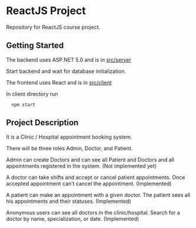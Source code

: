 # ReactJS Project

Repository for ReactJS course project.

## Getting Started

The backend uses ASP.NET 5.0 and is in [src/server](https://github.com/pirocorp/ReactJS-Project/tree/main/src/server)

Start backend and wait for database initialization.

The frontend uses React and is in [src/client](https://github.com/pirocorp/ReactJS-Project/tree/main/src/client)

In client directory run 
```npm
  npm start
```

## Project Description

It is a Clinic / Hospital appointment booking system.

There will be three roles Admin, Doctor, and Patient.

Admin can create Doctors and can see all Patient and Doctors and all appointments registered in the system. (Not implemented yet)

A doctor can take shifts and accept or cancel patient appointments. Once accepted appointment can't cancel the appointment. (Implemented)

A patient can make an appointment with a given doctor. The patient sees all his appointments and their statuses. (Implemented)

Anonymous users can see all doctors in the clinic/hospital. Search for a doctor by name, specialization, or date. (Implemented)

